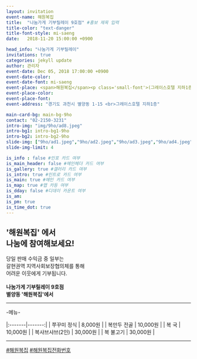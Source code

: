 ```yaml
---
layout: invitation
event-name: 해원복집
title:  "나눔가게 기부릴레이 9호점" #홍보 제목 입력
title-color: "text-danger"
title-font-style: mi-saeng
date:   2018-11-20 15:00:00 +0900

head_info: "나눔가게 기부릴레이"
invitations: true
categories: jekyll update
author: 관리자
event-date: Dec 05, 2018 17:00:00 +0900
event-date-color:
event-date-font: mi-saeng
event-place: <span>해원복집</span><p class='small-font'>(그레이스호텔 지하1층)</p>
event-place-color:
event-place-font: 
event-address: "경기도 과천시 별양동 1-15 <br>그레이스호텔 지하1층"

main-card-bg: main-bg-9ho
contact: "02-2150-3231"
intro-img: "img/9ho/ad8.jpeg"
intro-bg1: intro-bg1-9ho
intro-bg2: intro-bg2-9ho
slide-img: ["9ho/ad1.jpeg","9ho/ad2.jpeg","9ho/ad3.jpeg","9ho/ad4.jpeg","9ho/ad5.jpeg","9ho/ad6.jpeg","9ho/ad7.jpeg"]
slide-img-limit: 4

is_info : false #인포 카드 여부
is_main_header: false #메인헤더 카드 여부
is_gallery: true #갤러리 카드 여부
is_intro: true #인트로 카드 여부
is_main: true #메인 카드 여부
is_map: true #맵 카등 여부
is_dday: false #디데이 카운트 여부
is_am:
is_pm: true
is_time_dot: true
---
```


## '해원복집' 에서 <br> 나눔에 참여해보세요!

당일 판매 수익금 중 일부는
<br>
갈현권역 지역사회보장협의체를 통해
<br>
어려운 이웃에게 기부됩니다.
<br>
<br>
**나눔가게 기부릴레이 9호점 <br>별양동 '해원복집'에서**

---
-메뉴-
<br>

|:-------|-------:|
| 쭈꾸미 정식 | 8,000원 |
| 복만두 전골 | 10,000원 |
| 복 국 | 10,000원 |
| 복샤브샤브(2인) | 30,000원 |
| 복 불고기 | 30,000원 |

---
[#해원복집](https://haewon1626.modoo.at) [#해원복집전화번호](tel:02-504-1626)
